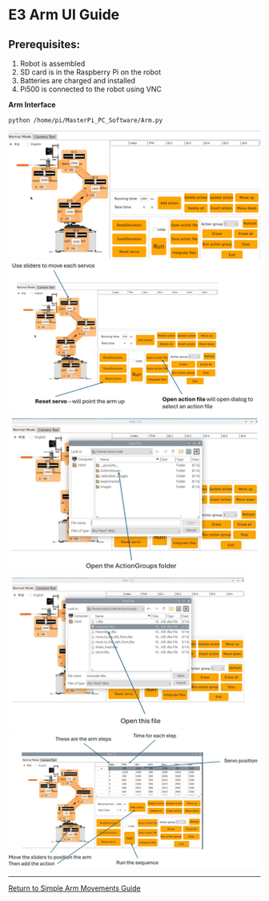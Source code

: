 # **E3 Arm UI** Guide

## Prerequisites:

1. Robot is assembled
1. SD card is in the Raspberry Pi on the robot
1. Batteries are charged and installed
1. Pi500 is connected to the robot using VNC 

**Arm Interface**

   ~~~
   python /home/pi/MasterPi_PC_Software/Arm.py
   ~~~

   <img src="/zzimages/ArmAction.png" width="600" >   


   <img src="/zzimages/armBasics.jpg" width="600" >   

   <img src="/zzimages/armBasics2.jpg" width="600" >   

   <img src="/zzimages/armBasics3.jpg" width="600" >   

   <img src="/zzimages/armBasics4.jpg" width="600" >   




---

[Return to Simple Arm Movements Guide](Simple_Arm_Movements_Guide.md)








